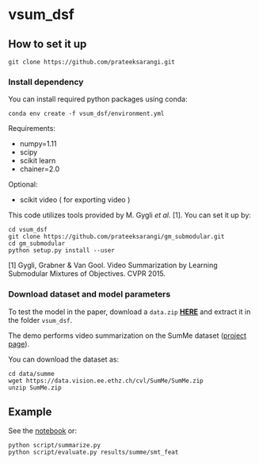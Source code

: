 # vsum_dsf

## How to set it up

	git clone https://github.com/prateeksarangi.git

### Install dependency

You can install required python packages using conda:

	conda env create -f vsum_dsf/environment.yml
	
Requirements:
- numpy=1.11
- scipy
- scikit learn
- chainer=2.0

Optional:
- scikit video ( for exporting video )

This code utilizes tools provided by M. Gygli *et al.* [1].
You can set it up by:

	cd vsum_dsf
	git clone https://github.com/prateeksarangi/gm_submodular.git
	cd gm_submodular
	python setup.py install --user

[1] Gygli, Grabner & Van Gool. Video Summarization by Learning Submodular Mixtures of Objectives. CVPR 2015.

### Download dataset and model parameters

To test the model in the paper, download a `data.zip` [**HERE**](https://www.dropbox.com/s/zxp8dq18t0tqlk2/data.zip?dl=0) and extract it in the folder `vsum_dsf`.

The demo performs video summarization on the SumMe dataset ([project page](https://people.ee.ethz.ch/~gyglim/vsum/index.php)).

You can download the dataset as: 

	cd data/summe
	wget https://data.vision.ee.ethz.ch/cvl/SumMe/SumMe.zip
	unzip SumMe.zip

## Example

See the [notebook](https://github.com/mayu-ot/vsum_dsf/blob/master/Demo.ipynb) or:

	python script/summarize.py
	python script/evaluate.py results/summe/smt_feat
